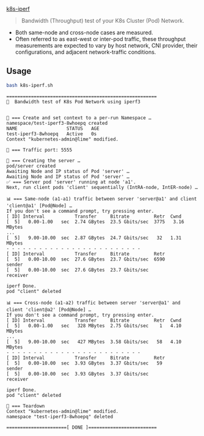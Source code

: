 [k8s-iperf](https://github.com/sempernow/k8s-iperf)


>Bandwidth (Throughput) test of your K8s Cluster (Pod) Network.

- Both same-node and cross-node cases are measured.
- Often referred to as east-west or inter-pod traffic,
  these throughput measurements are expected to vary
  by host network, CNI provider, their configurations,
  and adjacent network-traffic conditions.

## Usage

```bash
bash k8s-iperf.sh
```
```plaintext
=======================================================
🚀  Bandwidth test of K8s Pod Network using iperf3


🚧 === Create and set context to a per-run Namespace …
namespace/test-iperf3-8whoepq created
NAME                  STATUS   AGE
test-iperf3-8whoepq   Active   0s
Context "kubernetes-admin@lime" modified.

🚧 === Traffic port: 5555

🚧 === Creating the server …
pod/server created
Awaiting Node and IP status of Pod 'server' …
Awaiting Node and IP status of Pod 'server' …
✅ === Server pod 'server' running at node 'a1'.
Next, run client pods 'client' sequentially (IntRA-node, IntER-node) …

📊 === Same-node (a1-a1) traffic between server 'server@a1' and client 'client@a1' [Pod@Node] …
If you don't see a command prompt, try pressing enter.
[ ID] Interval           Transfer     Bitrate         Retr  Cwnd
[  5]   0.00-1.00   sec  2.74 GBytes  23.5 Gbits/sec  3775   3.16 MBytes
...
[  5]   9.00-10.00  sec  2.87 GBytes  24.7 Gbits/sec   32   1.31 MBytes
- - - - - - - - - - - - - - - - - - - - - - - - -
[ ID] Interval           Transfer     Bitrate         Retr
[  5]   0.00-10.00  sec  27.6 GBytes  23.7 Gbits/sec  6590             sender
[  5]   0.00-10.00  sec  27.6 GBytes  23.7 Gbits/sec                  receiver

iperf Done.
pod "client" deleted

📊 === Cross-node (a1-a2) traffic between server 'server@a1' and client 'client@a2' [Pod@Node] …
If you don't see a command prompt, try pressing enter.
[ ID] Interval           Transfer     Bitrate         Retr  Cwnd
[  5]   0.00-1.00   sec   328 MBytes  2.75 Gbits/sec    1   4.10 MBytes
...
[  5]   9.00-10.00  sec   427 MBytes  3.58 Gbits/sec   58   4.10 MBytes
- - - - - - - - - - - - - - - - - - - - - - - - -
[ ID] Interval           Transfer     Bitrate         Retr
[  5]   0.00-10.00  sec  3.93 GBytes  3.37 Gbits/sec   59             sender
[  5]   0.00-10.00  sec  3.93 GBytes  3.37 Gbits/sec                  receiver

iperf Done.
pod "client" deleted

🚧 === Teardown
Context "kubernetes-admin@lime" modified.
namespace "test-iperf3-8whoepq" deleted

======================[ DONE ]=========================
```
